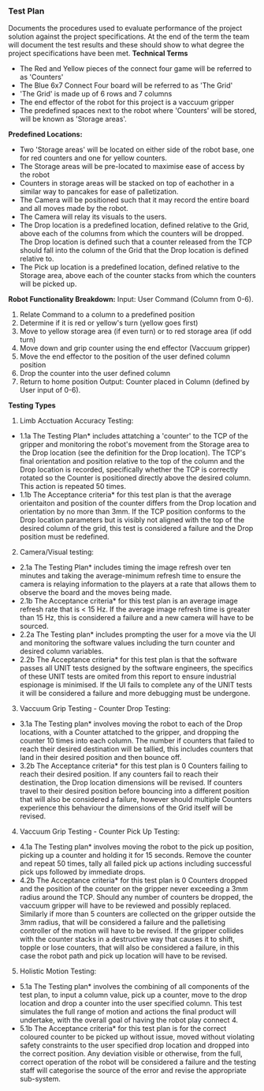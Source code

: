 ### Test Plan
Documents the procedures used to evaluate performance of the project solution against the project specifications. At the end of the term the team will document the test results and these should show to what degree the project specifications have been met.
**Technical Terms**
*    The Red and Yellow pieces of the connect four game will be referred to as 'Counters'
*    The Blue 6x7 Connect Four board will be referred to as 'The Grid'
*    'The Grid' is made up of 6 rows and 7 columns
*    The end effector of the robot for this project is a vaccuum gripper
*    The predefined spaces next to the robot where 'Counters' will be stored, will be known as 'Storage areas'. 

**Predefined Locations:**
 *  Two 'Storage areas' will be located on either side of the robot base, one for red counters and one for yellow counters.
 *  The Storage areas will be pre-located to maximise ease of access by the robot
 *   Counters in storage areas will be stacked on top of eachother in a similar way to pancakes for ease of palletization.
 *   The Camera will be positioned such that it may record the entire board and all moves made by the robot.
 *   The Camera will relay its visuals to the users.
 *  The Drop location is a predefined location, defined relative to the Grid, above each of the columns from which the counters will be dropped. The Drop location is defined such that a counter released from the TCP should fall into the column of the Grid that the Drop location is defined relative to.
 *  The Pick up location is a predefined location, defined relative to the Storage area, above each of the counter stacks from which the counters will be picked up.
 
**Robot Functionality Breakdown:**
Input: User Command (Column from 0-6).
1. Relate Command to a column to a predefined position
2. Determine if it is red or yellow's turn (yellow goes first)
3. Move to yellow storage area (if even turn) or to red storage area (if odd turn)
4. Move down and grip counter using the end effector (Vaccuum gripper)
5. Move the end effector to the position of the user defined column position
6. Drop the counter into the user defined column
7. Return to home position
Output: Counter placed in Column (defined by User input of 0-6).

**Testing Types**
1. Limb Acctuation Accuracy Testing:
* 1.1a The Testing Plan* includes attatching a 'counter' to the TCP of the gripper and monitoring the robot's movement from the Storage area to the Drop location (see the definition for the Drop location). The TCP's final orientation and position relative to the top of the column and the Drop location is recorded, specifically whether the TCP is correctly rotated so the Counter is positioned directly above the desired column. This action is repeated 50 times.
* 1.1b The Acceptance criteria* for this test plan is that the average orientaiton and position of the counter differs from the Drop location and orientation by no more than 3mm. If the TCP position conforms to the Drop location parameters but is visibly not aligned with the top of the desired column of the grid, this test is considered a failure and the Drop position must be redefined.

2. Camera/Visual testing:
* 2.1a The Testing Plan* includes timing the image refresh over ten minutes and taking the average-minimum refresh time to ensure the camera is relaying information to the players at a rate that allows them to observe the board and the moves being made. 
* 2.1b The Acceptance criteria* for this test plan is an average image refresh rate that is < 15 Hz. If the average image refresh time is greater than 15 Hz, this is considered a failure and a new camera will have to be sourced.
* 2.2a The Testing plan* includes prompting the user for a move via the UI and monitoring the software values including the turn counter and desired column variables.
* 2.2b The Acceptance criteria* for this test plan is that the software passes all UNIT tests designed by the software engineers, the specifics of these UNIT tests are omited from this report to ensure industrial espionage is minimised. If the UI fails to complete any of the UNIT tests it will be considered a failure and more debugging must be undergone.

3. Vaccuum Grip Testing - Counter Drop Testing:
* 3.1a The Testing plan* involves moving the robot to each of the Drop locations, with a Counter attatched to the gripper, and dropping the counter 10 times into each column. The number if counters that failed to reach their desired destination will be tallied, this includes counters that land in their desired position and then bounce off.
* 3.2b The Acceptance criteria* for this test plan is 0 Counters failing to reach their desired position. If any counters fail to reach their destination, the Drop location dimensions will be revised. If counters travel to their desired position before bouncing into a different position that will also be considered a failure, however should multiple Counters experience this behaviour the dimensions of the Grid itself will be revised.
        
4. Vaccuum Grip Testing - Counter Pick Up Testing: 
* 4.1a The Testing plan* involves moving the robot to the pick up position, picking up a counter and holding it for 15 seconds. Remove the counter and repeat 50 times, tally all failed pick up actions including successful pick ups followed by immediate drops.
* 4.2b The Acceptance criteria* for this test plan is 0 Counters dropped and the position of the counter on the gripper never exceeding a 3mm radius around the TCP. Should any number of counters be dropped, the vaccuum gripper will have to be reviewed and possibly replaced. Similarly if more than 5 counters are collected on the gripper outside the 3mm radius, that will be considered a failure and the palletising controller of the motion will have to be revised. If the gripper collides with the counter stacks in a destructive way that causes it to shift, topple or lose counters, that will also be considered a failure, in this case the robot path and pick up location will have to be revised.

5. Holistic Motion Testing:
* 5.1a The Testing plan* involves the combining of all components of the test plan, to input a column value, pick up a counter, move to the drop location and drop a counter into the user specified column. This test simulates the full range of motion and actions the final product will undertake, with the overall goal of having the robot play connect 4.
* 5.1b The Acceptance criteria* for this test plan is for the correct coloured counter to be picked up without issue, moved without violating safety constraints to the user specified drop location and dropped into the correct position. Any deviation visible or otherwise, from the full, correct operation of the robot will be considered a failure and the testing staff will categorise the source of the error and revise the appropriate sub-system. 


